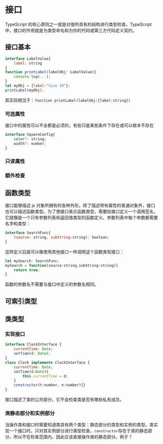 # 接口

TypeScript 的核心原则之一就是对值所具有的结构进行类型检查。TypeScript 中，接口的作用就是为类型命名和为你的代码或第三方代码定义契约。

## 接口基本

```js
interface LabelValue{
    label: string
}
function printLabel(labelObj: LabelValue){
    console.log(...);
}
let myObj = {label:"Size 10"};
printLabel(myObj);
```

其实际相当于：`function printLabel(labelObj:{label:string})`


### 可选属性

接口中的属性可以不全都是必须的，有些只是某些条件下存在或可以根本不存在
```js
interface SquareConfig{
    color?: string;
    width?: number;
}
```

### 只读属性

### 额外检查

## 函数类型

接口能够描述 js 对象所拥有的各种外形。除了描述带有属性的普通对象外，接口也可以描述函数类型。为了使接口表示函数类型，需要给接口定义一个调用签名，它就像是一个只有参数列表和返回值类型的函数定义。参数列表中每个参数都需要名字和类型：
```js
interface SearchFunc{
    (source: string, subString:string): boolean;
}
```
这样定义后就可以像使用其他接口一样调用这个函数类型接口：
```js
let mySearch: SearchFunc;
mySearch = function(source:string,subString:string){
    return true;
}
```
函数的参数名不需要与接口中定义的参数名相同。

## 可索引类型

## 类类型

### 实现接口

```js
interface ClockInterface {
    currentTime: Date;
    setTime(d: Date);
}
class Clock implements ClockInterface {
    currentTime: Date;
    setTime(d:Date){
        this.currentTime = d;
    }
    constructor(h:number, m:number){}
}
```

接口描述了类的公共部分，它不会检查类是否有哪些私有成员。

### 类静态部分和实例部分

当操作类和接口时需要知道类具有两个类型：静态部分的类型和实例的类型。类实现一个接口时，只对其实例部分进行类型检查，`constructor`存在于类的静态部分，所以不在检查范围内。因此应该直接操作类的静态部分。例子？

